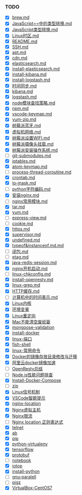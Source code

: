 ### TODO
- [x] [brew.md](brew.md)
- [x] [JavaScript==中的类型转换.md](JavaScript==中的类型转换.md)
- [x] [JavaScript类型转换.md](JavaScript类型转换.md)
- [x] [Linux时区.md](Linux时区.md)
- [x] [README.md](README.md)
- [x] [SSH.md](SSH.md)
- [x] [apt.md](apt.md)
- [x] [cdn.md](cdn.md)
- [x] [elasticsearch.md](elasticsearch.md)
- [x] [install-elasticsearch.md](install-elasticsearch.md)
- [x] [install-kibana.md](install-kibana.md)
- [x] [install-logstash.md](install-logstash.md)
- [x] [时间同步.md](时间同步.md)
- [x] [kibana.md](kibana.md)
- [x] [logstash.md](logstash.md)
- [x] [node模块查找策略.md](node模块查找策略.md)
- [x] [npm.md](npm.md)
- [x] [vscode-keymap.md](vscode-keymap.md)
- [x] [yum-zip.md](yum-zip.md)
- [x] [树莓派蓝牙.md](树莓派蓝牙.md)
- [x] [虚拟机网络.md](虚拟机网络.md)
- [x] [树莓派设置WIFI.md](树莓派设置WIFI.md)
- [x] [树莓派摄像头挂载.md](树莓派摄像头挂载.md)
- [x] [树莓派安装操作系统.md](树莓派安装操作系统.md)
- [ ] [git-submodules.md](git-submodules.md)
- [x] [iptables.md](iptables.md)
- [x] [atom-keymap.md](atom-keymap.md)
- [ ] [process-thread-coroutine.md](process-thread-coroutine.md)
- [x] [crontab.md](crontab.md)
- [x] [ip-mask.md](ip-mask.md)
- [ ] [python字符编码.md](python字符编码.md)
- [x] [安装nginx.md](安装nginx.md)
- [ ] [nginx常用模块.md](nginx常用模块.md)
- [x] [tar.md](tar.md)
- [x] [yum.md](yum.md)
- [ ] [express-view.md](express-view.md)
- [ ] [cookie.md](cookie.md)
- [x] [https.md](https.md)
- [x] [supervisor.md](supervisor.md)
- [x] [undefined.md](undefined.md)
- [x] [typeof&instanceof.md.md](typeof&instanceof.md.md)
- [ ] [闭包.md](闭包.md)
- [ ] [etag.md](etag.md)
- [x] [java-redis-session.md](java-redis-session.md)
- [x] [nginx开机启动.md](nginx开机启动.md)
- [ ] [linux-chkconfig.md](linux-chkconfig.md)
- [x] [install-openresty.md](install-openresty.md)
- [x] [linux-grep.md](linux-grep.md)
- [x] [HTTP缓存.md](http-cache.md)
- [ ] [计算机中的时间表示.md](计算机中的时间表示.md)
- [x] [Linux内核](linux-kernel.md)
- [x] [环境变量](环境变量.md)
- [x] [Linux重定向](Linux重定向.md)
- [x] [Mac不能清空废纸篓](Mac不能清空废纸篓.md)
- [x] [mongoose-validation](mongoose-validation.md)
- [x] [install-docker](install-docker.md)
- [x] [linux-端口](linux-端口.md)
- [x] [fish-shell](fish-shell.md)
- [x] [linux-常用命令](linux-常用命令.md)
- [x] [Docker的镜像存放目录修改与迁移](Docker的镜像存放目录修改与迁移.md)
- [x] [阿里云docker镜像加速](阿里云docker镜像加速.md)
- [ ] [OpenResty总结](OpenResty总结.md)
- [ ] [Node.js性能问题排查](Node.js性能问题排查.md)
- [x] [Install-Docker-Compose](Install-Docker-Compose.md)
- [ ] [zip](zip.md)
- [x] [Linux信号机制](http://t.cn/RfGBh0H)
- [x] [VSCode智能提示](http://t.cn/Rftexm0)
- [x] [nginx-location](nginx-location.md)
- [x] [Nginx虚拟主机](nginx-virtual-host.md)
- [x] [Nginx限流](nginx-http-limit.md)
- [ ] [Nginx location 正则表达式](nginx-location-regexp.md)    
- [x] [telnet](telnet.md)    
- [x] [ab](ab.md)    
- [x] [pip](pip.md)
- [x] [python-virtualenv](python-virtualenv.md)
- [x] [tensorflow](tensorflow.md)
- [x] [protobuf](protobuf.md)
- [ ] [notebook](notebook.md)
- [x] [iotop](iotop.md)
- [x] [install-python](install-python.md)
- [ ] [gnu-paralell](gnu-paralell.md)
- [ ] [pigz](pigz.md)
- [x] [VirtualBox-CentOS7](VirtualBox-CentOS7.md)
